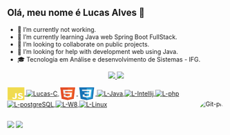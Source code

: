 ## Olá, meu nome é Lucas Alves 👋


- 🔭 I’m currently not working.
- 🌱 I’m currently learning Java web Spring Boot FullStack.
- 👯 I’m looking to collaborate on public projects.
- 🤔 I’m looking for help with development web using Java.
- 🎓 Tecnologia em Análise e desenvolvimento de Sistemas - IFG.
<div align="center">
  <a href="https://github.com/LucasAlvesDaCosta">
  <img height="180em" src="https://github-readme-stats.vercel.app/api?username=LucasAlvesDaCosta&show_icons=true&theme=dracula&include_all_commits=true&count_private=true"/>

<img height="180em" src="https://github-readme-stats.vercel.app/api/top-langs/?username=LucasAlvesDaCosta&layout=compact&include_all_lags&theme=dracula"/>
</div>
<div style="display: inline_block"><br>
  <img align="center" alt="L-Js" height="30" width="40" src="https://raw.githubusercontent.com/devicons/devicon/master/icons/javascript/javascript-plain.svg">
  <img align="center" alt="Lucas-C" height="30" width="40" src="https://cdn.jsdelivr.net/gh/devicons/devicon/icons/c/c-original.svg">
  <img align="center" alt="L-HTML" height="30" width="40" src="https://raw.githubusercontent.com/devicons/devicon/master/icons/html5/html5-original.svg">
  <img align="center" alt="L-CSS" height="30" width="40" src="https://raw.githubusercontent.com/devicons/devicon/master/icons/css3/css3-original.svg">
  <img align="center" alt="L-Java" height="40" width="40" src="https://cdn.jsdelivr.net/gh/devicons/devicon/icons/java/java-original-wordmark.svg">
  <img align="center" alt="L-Intellij" height="30" width="40" src="https://cdn.jsdelivr.net/gh/devicons/devicon/icons/intellij/intellij-original.svg">
  <img align="center" alt="L-php" height="30" width="40" src="https://cdn.jsdelivr.net/gh/devicons/devicon/icons/php/php-original.svg">
  <img align="center" alt="L-postgreSQL" height="30" width="40" src="https://cdn.jsdelivr.net/gh/devicons/devicon/icons/postgresql/postgresql-original.svg">
  <img align="center" alt="L-W8" height="30" width="40" src="https://cdn.jsdelivr.net/gh/devicons/devicon/icons/windows8/windows8-original.svg">
  <img align="center" alt="L-Linux" height="30" width="40" src="https://cdn.jsdelivr.net/gh/devicons/devicon/icons/linux/linux-original.svg">




  <img align="right" alt="Git-pic" height="150" style="border-radius:50px;"  src="https://cdn.jsdelivr.net/gh/devicons/devicon/icons/github/github-original-wordmark.svg">
  
</div>
  
  ##
 
<div> 
 <a href="mailto:lucasalves16.la@gmail.com?Subject=GitHub%20Contato" target="_blank"> <img src="https://img.shields.io/badge/-Gmail-%23333?style=for-the- badge&logo=gmail&logoColor=white" target= "_blank"></a>
  <a href = "https://linkedin.com/in/lucas-alves-933448127/" target="_blank"> <img src="https://img.shields.io/badge/-LinkedIn-%230077B5?style=for-the-badge&logo=linkedin&logoColor=white" target="_blank"></a> 
  
</div>
